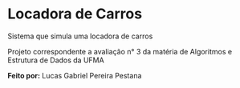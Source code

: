# Locadora de Carros
 Sistema que simula uma locadora de carros

 Projeto correspondente a avaliação n° 3 da matéria de Algoritmos e Estrutura de Dados da UFMA

 __Feito por:__ Lucas Gabriel Pereira Pestana 
